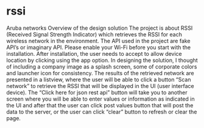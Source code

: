 # rssi
Aruba networks
Overview of the design solution
The project is about RSSI (Received Signal Strength Indicator) which retrieves the RSSI for each wireless network in the environment. The API used in the project are fake API’s or imaginary API.
Please enable your Wi-Fi before you start with the installation. After installation, the user needs to accept to allow device location by clicking using the app option.  In designing the solution, I thought of including a company image as a splash screen, some of corporate colors and launcher icon for consistency. The results of the retrieved network are presented in a listview, where the user will be able to click a button “Scan network” to retrieve the RSSI that will be displayed in the UI (user interface device). The “Click here for json rest api” button will take you to another screen where you will be able to enter values or information as indicated in the UI and after that the user can click post values button that will post the data to the server, or the user can click “clear” button to refresh or clear the page. 
  
